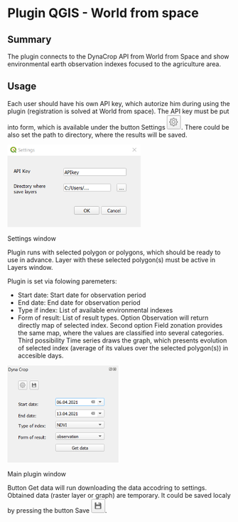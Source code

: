 # Plugin QGIS - World from space

## Summary
The plugin connects to the DynaCrop API from World from Space and show environmental earth observation indexes focused to the agriculture area.
## Usage
Each user should have his own API key, which autorize him during using the plugin (registration is solved at World from space). The API key must be put into form, which is available under the button Settings ![img.png](img/img.png). There could be also set the path to directory, where the results will be saved.

![img_2.png](img/settings_window.png)

Settings window

Plugin runs with selected polygon or polygons, which should be ready to use in advance. Layer with these selected polygon(s) must be active in Layers window.

Plugin is set via folowing paremeters:
* Start date: Start date for observation period
* End date: End date for observation period
* Type if index: List of available environmental indexes
* Form of result: List of result types. Option Observation will return directly map of selected index. Second option Field zonation provides the same map, where the values are classified into several categories. Third possibility Time series draws the graph, which presents evolution of selected index (average of its values over the selected polygon(s)) in accesible days.  

![img_3.png](img/img_3.png)

Main plugin window

Button Get data will run downloading the data accodring to settings. Obtained data (raster layer or graph) are temporary. It could be saved localy by pressing the button Save ![img_2.png](img/save_button.png).